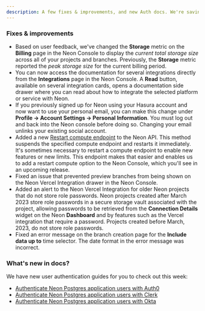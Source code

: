 ```yaml
---
description: A few fixes & improvements, and new Auth docs. We're saving the big news for Monday, April 15th.
---
```


### Fixes & improvements

- Based on user feedback, we've changed the **Storage** metric on the **Billing** page in the Neon Console to display the _current total storage size_ across all of your projects and branches. Previously, the **Storage** metric reported the _peak storage size_ for the current billing period.
- You can now access the documentation for several integrations directly from the **Integrations** page in the Neon Console. A **Read** button, available on several integration cards, opens a documentation side drawer where you can read about how to integrate the selected platform or service with Neon. 
- If you previously signed up for Neon using your Hasura account and now want to use your personal email, you can make this change under **Profile → Account Settings → Personal Information**. You must log out and back into the Neon console before doing so. Changing your email unlinks your existing social account.
- Added a new [Restart compute endpoint](https://api-docs.neon.tech/reference/restartprojectendpoint) to the Neon API. This method suspends the specified compute endpoint and restarts it immediately. It's sometimes necessary to restart a compute endpoint to enable new features or new limits. This endpoint makes that easier and enables us to add a restart compute option to the Neon Console, which you'll see in an upcoming release.
- Fixed an issue that prevented preview branches from being shown on the Neon Vercel Integration drawer in the Neon Console.
- Added an alert to the Neon Vercel Integration for older Neon projects that do not store role passwords. Neon projects created after March 2023 store role passwords in a secure storage vault associated with the project, allowing passwords to be retrieved from the **Connection Details** widget on the Neon **Dashboard** and by features such as the Vercel integration that require a password. Projects created before March, 2023, do not store role passwords.
- Fixed an error message on the branch creation page for the **Include data up to** time selector. The date format in the error message was incorrect.

### What's new in docs?

We have new user authentication guides for you to check out this week:

- [Authenticate Neon Postgres application users with Auth0](https://neon.tech/docs/guides/auth-auth0)
- [Authenticate Neon Postgres application users with Clerk](https://neon.tech/docs/guides/auth-clerk)
- [Authenticate Neon Postgres application users with Okta](https://neon.tech/docs/guides/auth-okta)
